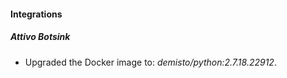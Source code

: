 #### Integrations
##### Attivo Botsink
- Upgraded the Docker image to: *demisto/python:2.7.18.22912*.
